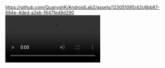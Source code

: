 



https://github.com/QuanyshK/AndroidLab2/assets/123051095/42c6bb87-684e-4ded-a2eb-f647fed8d290
![Видео](https://github.com/QuanyshK/AndroidLab2/assets/video.mp4)

